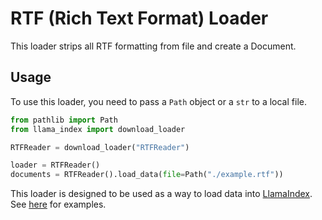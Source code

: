 # RTF (Rich Text Format) Loader

This loader strips all RTF formatting from file and create a Document.

## Usage

To use this loader, you need to pass a `Path` object or a `str` to a local file.

```python
from pathlib import Path
from llama_index import download_loader

RTFReader = download_loader("RTFReader")

loader = RTFReader()
documents = RTFReader().load_data(file=Path("./example.rtf"))
```

This loader is designed to be used as a way to load data into [LlamaIndex](https://github.com/run-llama/llama_index/). See [here](https://github.com/run-llama/llama-hub/tree/main/llama_hub) for examples.
